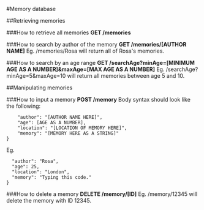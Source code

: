 #Memory database

##Retrieving memories

###How to retrieve all memories
**GET /memories**

###How to search by author of the memory
**GET /memories/[AUTHOR NAME]**
Eg. /memories/Rosa will return all of Rosa's memories.

###How to search by an age range
**GET /searchAge?minAge=[MINIMUM AGE AS A NUMBER]&maxAge=[MAX AGE AS A NUMBER]**
Eg. /searchAge?minAge=5&maxAge=10 will return all memories between age 5 and 10.

##Manipulating memories

###How to input a memory
**POST /memory**
Body syntax should look like the following:
```{
	"author": "[AUTHOR NAME HERE]",
	"age": [AGE AS A NUMBER],
	"location": "[LOCATION OF MEMORY HERE]",
	"memory": "[MEMORY HERE AS A STRING]"
}
```
Eg.
```{
  "author": "Rosa",
  "age": 25,
  "location": "London",
  "memory": "Typing this code."
}
```

###How to delete a memory
**DELETE /memory/[ID]**
Eg. /memory/12345 will delete the memory with ID 12345.
